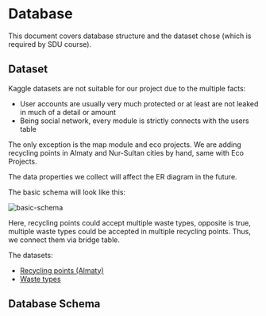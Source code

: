 # Database

This document covers database structure and the dataset chose (which is required by SDU course).

## Dataset

Kaggle datasets are not suitable for our project due to the multiple facts:

- User accounts are usually very much protected or at least are not leaked in much of a detail or amount
- Being social network, every module is strictly connects with the users table

The only exception is the map module and eco projects. We are adding recycling points in Almaty and Nur-Sultan cities by hand, same with Eco Projects.

The data properties we collect will affect the ER diagram in the future.

The basic schema will look like this:

![basic-schema](../img/basic-schema.png)

Here, recycling points could accept multiple waste types, opposite is true, multiple waste types could be accepted in multiple recycling points. Thus, we connect them via bridge table.

The datasets:

- [Recycling points (Almaty)](../datasets/recycling-points-almaty.csv ":ignore :target=_blank")
- [Waste types](../datasets/waste-types.csv ":ignore :target=_blank")

## Database Schema
